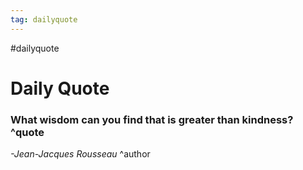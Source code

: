 ```yaml
---
tag: dailyquote
---
```


#dailyquote

# Daily Quote

### What wisdom can you find that is greater than kindness? ^quote
*-Jean-Jacques Rousseau* ^author
